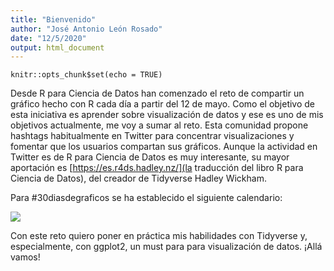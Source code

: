 ```yaml
---
title: "Bienvenido"
author: "José Antonio León Rosado"
date: "12/5/2020"
output: html_document
---
```


```{r setup, include=FALSE}
knitr::opts_chunk$set(echo = TRUE)
```

Desde R para Ciencia de Datos han comenzado el reto de compartir un gráfico hecho con R cada día a partir del 12 de mayo. Como el objetivo de esta iniciativa es aprender sobre visualización de datos y ese es uno de mis objetivos actualmente, me voy a sumar al reto. Esta comunidad propone hashtags habitualmente en Twitter para concentrar visualizaciones y fomentar que los usuarios compartan sus gráficos. Aunque la actividad en Twitter es de R para Ciencia de Datos es muy interesante, su mayor aportación es [https://es.r4ds.hadley.nz/](la traducción del libro R para Ciencia de Datos), del creador de Tidyverse Hadley Wickham.

Para #30diasdegraficos se ha establecido el siguiente calendario:
 
![](https://pbs.twimg.com/media/EXsJ0O_WkAASkHe?format=jpg&name=medium)

Con este reto quiero poner en práctica mis habilidades con Tidyverse y, especialmente, con ggplot2, un must para para visualización de datos. ¡Allá vamos!